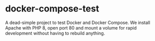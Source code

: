 # docker-compose-test

A dead-simple project to test Docker and Docker Compose. We install Apache with PHP 8, open port 80 and mount a volume for rapid development without having to rebuild anything.
